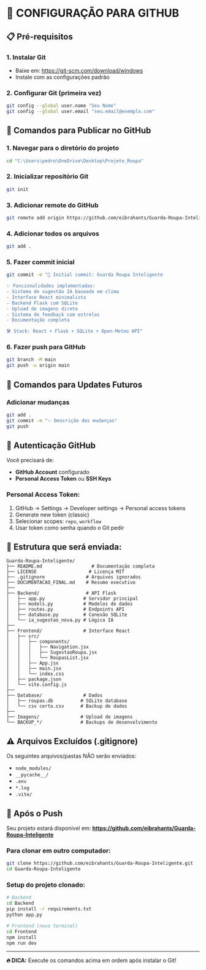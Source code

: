 # 🚀 CONFIGURAÇÃO PARA GITHUB

## 📋 Pré-requisitos

### 1. Instalar Git
- Baixe em: https://git-scm.com/download/windows
- Instale com as configurações padrão

### 2. Configurar Git (primeira vez)
```bash
git config --global user.name "Seu Nome"
git config --global user.email "seu.email@exemplo.com"
```

## 🎯 Comandos para Publicar no GitHub

### 1. Navegar para o diretório do projeto
```bash
cd "C:\Users\pedro\OneDrive\Desktop\Projeto_Roupa"
```

### 2. Inicializar repositório Git
```bash
git init
```

### 3. Adicionar remote do GitHub
```bash
git remote add origin https://github.com/eibrahants/Guarda-Roupa-Inteligente.git
```

### 4. Adicionar todos os arquivos
```bash
git add .
```

### 5. Fazer commit inicial
```bash
git commit -m "🚀 Initial commit: Guarda Roupa Inteligente

✨ Funcionalidades implementadas:
- Sistema de sugestão IA baseado em clima
- Interface React minimalista
- Backend Flask com SQLite
- Upload de imagens direto
- Sistema de feedback com estrelas
- Documentação completa

🛠️ Stack: React + Flask + SQLite + Open-Meteo API"
```

### 6. Fazer push para GitHub
```bash
git branch -M main
git push -u origin main
```

## 📝 Comandos para Updates Futuros

### Adicionar mudanças
```bash
git add .
git commit -m "✨ Descrição das mudanças"
git push
```

## 🔐 Autenticação GitHub

Você precisará de:
- **GitHub Account** configurado
- **Personal Access Token** ou **SSH Keys**

### Personal Access Token:
1. GitHub → Settings → Developer settings → Personal access tokens
2. Generate new token (classic)
3. Selecionar scopes: `repo`, `workflow`
4. Usar token como senha quando o Git pedir

## 📁 Estrutura que será enviada:

```
Guarda-Roupa-Inteligente/
├── README.md                  # Documentação completa
├── LICENSE                   # Licença MIT
├── .gitignore               # Arquivos ignorados
├── DOCUMENTACAO_FINAL.md    # Resumo executivo
├── 
├── Backend/                 # API Flask
│   ├── app.py              # Servidor principal
│   ├── models.py           # Modelos de dados
│   ├── routes.py           # Endpoints API
│   ├── database.py         # Conexão SQLite
│   └── ia_sugestao_nova.py # Lógica IA
├── 
├── Frontend/               # Interface React
│   ├── src/
│   │   ├── components/
│   │   │   ├── Navigation.jsx
│   │   │   ├── SugestaoRoupa.jsx
│   │   │   └── RoupasList.jsx
│   │   ├── App.jsx
│   │   ├── main.jsx
│   │   └── index.css
│   ├── package.json
│   └── vite.config.js
├── 
├── Database/               # Dados
│   ├── roupas.db          # SQLite database
│   └── csv certo.csv      # Backup de dados
├── 
├── Imagens/               # Upload de imagens
└── BACKUP_*/              # Backups de desenvolvimento
```

## ⚠️ Arquivos Excluídos (.gitignore)

Os seguintes arquivos/pastas NÃO serão enviados:
- `node_modules/`
- `__pycache__/`
- `.env`
- `*.log`
- `.vite/`

## 🎉 Após o Push

Seu projeto estará disponível em:
**https://github.com/eibrahants/Guarda-Roupa-Inteligente**

### Para clonar em outro computador:
```bash
git clone https://github.com/eibrahants/Guarda-Roupa-Inteligente.git
cd Guarda-Roupa-Inteligente
```

### Setup do projeto clonado:
```bash
# Backend
cd Backend
pip install -r requirements.txt
python app.py

# Frontend (novo terminal)
cd Frontend
npm install
npm run dev
```

---

**🔥 DICA:** Execute os comandos acima em ordem após instalar o Git!
